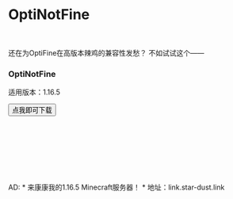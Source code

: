 <!--<meta http-equiv="refresh" content="0;url=./1.16.5-OptiNotFine.zip">-->
<h1>OptiNotFine</h1>
<br>
<p>
  还在为OptiFine在高版本辣鸡的兼容性发愁？
  不如试试这个——<h3>OptiNotFine</h3>
  适用版本：1.16.5
</p>
<a href=./1.16.5-OptiNotFine.zip><input type="button" value="点我即可下载"></a>
<br><br><br><br><br><br><br><br>
<p>AD:
   * 来康康我的1.16.5 Minecraft服务器！
   * 地址：link.star-dust.link
</p>
